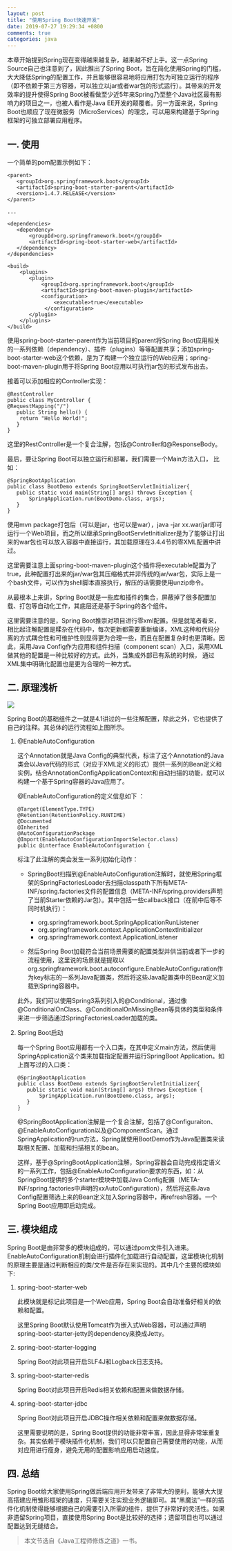 ```yaml
---
layout: post
title: "使用Spring Boot快速开发"
date: 2019-07-27 19:29:34 +0800
comments: true
categories: java
---
```


本章开始提到Spring现在变得越来越复杂，越来越不好上手。这一点Spring Source自己也注意到了，因此推出了Spring Boot，旨在简化使用Spring的门槛，大大降低Spring的配置工作，并且能够很容易地将应用打包为可独立运行的程序（即不依赖于第三方容器，可以独立以jar或者war包的形式运行）。其带来的开发效率的提升使得Spring Boot被看做至少近5年来Spring乃至整个Java社区最有影响力的项目之一，也被人看作是Java EE开发的颠覆者。另一方面来说，Spring Boot也顺应了现在微服务（MicroServices）的理念，可以用来构建基于Spring框架的可独立部署应用程序。

<!--more-->

## 一. 使用
    
一个简单的pom配置示例如下：
    
```
<parent>        
   <groupId>org.springframework.boot</groupId>        
   <artifactId>spring-boot-starter-parent</artifactId>        
   <version>1.4.7.RELEASE</version>
</parent>
    
...
    
<dependencies>        
   <dependency>                
       <groupId>org.springframework.boot</groupId>                
       <artifactId>spring-boot-starter-web</artifactId>        
   </dependency>
</dependencies>

<build>
    <plugins>
       <plugin>
           <groupId>org.springframework.boot</groupId>
           <artifactId>spring-boot-maven-plugin</artifactId>
           <configuration>
               <executable>true</executable>
            </configuration>
       </plugin>
    </plugins>
</build>
```
    
使用spring-boot-starter-parent作为当前项目的parent将Spring Boot应用相关的一系列依赖（dependency）、插件（plugins）等等配置共享；添加spring-boot-starter-web这个依赖，是为了构建一个独立运行的Web应用；spring-boot-maven-plugin用于将Spring Boot应用以可执行jar包的形式发布出去。

接着可以添加相应的Controller实现：
    
```
@RestController  
public class MyController {
@RequestMapping("/")
   public String hello() {
   	return "Hello World!";
   }
}
```

这里的RestController是一个复合注解，包括@Controller和@ResponseBody。

最后，要让Spring Boot可以独立运行和部署，我们需要一个Main方法入口， 比如：

```   
@SpringBootApplication
public class BootDemo extends SpringBootServletInitializer{    
   public static void main(String[] args) throws Exception {        
       SpringApplication.run(BootDemo.class, args);    
   }
}
```

使用mvn package打包后（可以是jar，也可以是war），java -jar xx.war/jar即可运行一个Web项目，而之所以继承SpringBootServletInitializer是为了能够让打出来的war包也可以放入容器中直接运行，其加载原理在3.4.4节的零XML配置中讲过。

这里需要注意上面spring-boot-maven-plugin这个插件将executable配置为了true，此种配置打出来的jar/war包其压缩格式并非传统的jar/war包，实际上是一个bash文件，可以作为shell脚本直接执行，解压的话需要使用unzip命令。
    
从最根本上来讲，Spring Boot就是一些库和插件的集合，屏蔽掉了很多配置加载、打包等自动化工作，其底层还是基于Spring的各个组件。
    
这里需要注意的是，Spring Boot推崇对项目进行零xml配置。但是就笔者看来，相比起注解配置是糅杂在代码中，每次更新都需要重新编译，XML这种和代码分离的方式耦合性和可维护性则显得更为合理一些，而且在配置复杂时也更清晰。因此，采用Java Config作为应用和组件扫描（component scan）入口，采用XML做其他的配置是一种比较好的方式。此外，当集成外部已有系统的时候， 通过XML集中明确化配置也是更为合理的一种方式。

## 二. 原理浅析

![](/post_images/spring-boot-process.png)

Spring Boot的基础组件之一就是4.1讲过的一些注解配置，除此之外，它也提供了自己的注释。其总体的运行流程如上图所示。

1. @EnableAutoConfiguration

    这个Annotation就是Java Config的典型代表，标注了这个Annotation的Java类会以Java代码的形式（对应于XML定义的形式）提供一系列的Bean定义和实例，结合AnnotationConfigApplicationContext和自动扫描的功能，就可以构建一个基于Spring容器的Java应用了。
    
    @EnableAutoConfiguration的定义信息如下 ：
    
    ```
    @Target(ElementType.TYPE)
    @Retention(RetentionPolicy.RUNTIME)
    @Documented
    @Inherited
    @AutoConfigurationPackage
    @Import(EnableAutoConfigurationImportSelector.class)
    public @interface EnableAutoConfiguration {
    ```
    
    标注了此注解的类会发生一系列初始化动作：
    
    - SpringBoot扫描到@EnableAutoConfiguration注解时，就使用Spring框架的SpringFactoriesLoader去扫描classpath下所有META-INF/spring.factories文件的配置信息（META-INF/spring.providers声明了当前Starter依赖的Jar包）。其中包括一些callback接口（在前中后等不同时机执行）：

        - org.springframework.boot.SpringApplicationRunListener
        - org.springframework.context.ApplicationContextInitializer
        - org.springframework.context.ApplicationListener
    
    - 然后Spring Boot加载符合当前场景需要的配置类型并供当前或者下一步的流程使用，这里说的场景就是提取以 org.springframework.boot.autoconfigure.EnableAutoConfiguration作为key标志的一系列Java配置类，然后将这些Java配置类中的Bean定义加载到Spring容器中。

    此外，我们可以使用Spring3系列引入的@Conditional，通过像@ConditionalOnClass、@ConditionalOnMissingBean等具体的类型和条件来进一步筛选通过SpringFactoriesLoader加载的类。
    
2. Spring Boot启动

    每一个Spring Boot应用都有一个入口类，在其中定义main方法，然后使用SpringApplication这个类来加载指定配置并运行SpringBoot Application。如上面写过的入口类：
    
    ```   
    @SpringBootApplication
    public class BootDemo extends SpringBootServletInitializer{    
       public static void main(String[] args) throws Exception {        
           SpringApplication.run(BootDemo.class, args);    
       }
    }
    ```
    
    @SpringBootApplication注解是一个复合注解，包括了@Configuraiton、@EnableAutoConfiguration以及@ComponentScan。通过SpringApplication的run方法，Spring就使用BootDemo作为Java配置类来读取相关配置、加载和扫描相关的bean。
    
    这样，基于@SpringBootApplication注解，Spring容器会自动完成指定语义的一系列工作，包括@EnableAutoConfiguration要求的东西，如：从SpringBoot提供的多个starter模块中加载Java Config配置（META-INF/spring.factories中声明的xxAutoConfiguration），然后将这些Java Config配置筛选上来的Bean定义加入Spring容器中，再refresh容器。一个Spring Boot应用即启动完成。
    
## 三. 模块组成

Spring Boot是由非常多的模块组成的，可以通过pom文件引入进来。EnableAutoConfiguration机制会进行插件化加载进行自动配置，这里模块化机制的原理主要是通过判断相应的类/文件是否存在来实现的。其中几个主要的模块如下:

1. spring-boot-starter-web

    此模块就是标记此项目是一个Web应用，Spring Boot会自动准备好相关的依赖和配置。
    
    这里Spring Boot默认使用Tomcat作为嵌入式Web容器，可以通过声明spring-boot-starter-jetty的dependency来换成Jetty。
    
1. spring-boot-starter-logging

    Spring Boot对此项目开启SLF4J和Logback日志支持。
    
1. spring-boot-starter-redis

     Spring Boot对此项目开启Redis相关依赖和配置来做数据存储。
     
1. spring-boot-starter-jdbc

     Spring Boot对此项目开启JDBC操作相关依赖和配置来做数据存储。
     
     这里需要说明的是，Spring Boot提供的功能非常丰富，因此显得非常笨重复杂。其实依赖于模块插件化机制，我们可以只配置自己需要使用的功能，从而对应用进行瘦身，避免无用的配置影响应用启动速度。
     
## 四. 总结

Spring Boot给大家使用Spring做后端应用开发带来了非常大的便利，能够大大提高搭建应用雏形框架的速度，只需要关注实现业务逻辑即可。其“黑魔法”一样的插件化机制使得能够根据自己的需要引入所需的组件，提供了非常好的灵活性。如果非遗留Spring项目，直接使用Spring Boot是比较好的选择；遗留项目也可以通过配置达到无缝结合。


> 本文节选自《Java工程师修炼之道》一书。